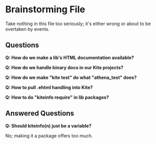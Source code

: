 # Brainstorming File

Take nothing in this file too seriously; it's either wrong or about to
be overtaken by events.

## Questions ###

**Q: How do we make a lib's HTML documentation available?**

**Q: How do we handle binary docs in our Kite projects?**

**Q: How do we make "kite test" do what "athena_test" does?**

**Q: How to pull .ehtml handling into Kite?**

**Q: How to do "kiteinfo require" in lib packages?**



## Answered Questions ##

**Q: Should kiteinfo(n) just be a variable?**

No; making it a package offers too much.